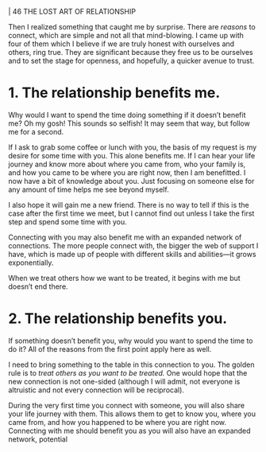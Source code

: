 | 46 THE LOST ART OF RELATIONSHIP

Then I realized something that caught me by surprise. There are _reasons_ to
connect, which are simple and not all that mind-blowing. I came up with four of
them which I believe if we are truly honest with ourselves and others, ring true.
They are significant because they free us to be ourselves and to set the stage for
openness, and hopefully, a quicker avenue to trust.

# 1. The relationship benefits me.

Why would I want to spend the time doing something if it doesn’t benefit
me? Oh my gosh! This sounds so selfish! It may seem that way, but follow me
for a second.

If I ask to grab some coffee or lunch with you, the basis of my request is
my desire for some time with you. This alone benefits me. If I can hear your life
journey and know more about where you came from, who your family is, and
how you came to be where you are right now, then I am benefitted. I now have
a bit of knowledge about you. Just focusing on someone else for any amount of
time helps me see beyond myself.

I also hope it will gain me a new friend. There is no way to tell if this is the
case after the first time we meet, but I cannot find out unless I take the first step
and spend some time with you.

Connecting with you may also benefit me with an expanded network of
connections. The more people connect with, the bigger the web of support I
have, which is made up of people with different skills and abilities—it grows
exponentially.

When we treat others how we want to be treated, it begins with me but
doesn’t end there.

# 2. The relationship benefits you.

If something doesn’t benefit you, why would you want to spend the time to
do it? All of the reasons from the first point apply here as well.

I need to bring something to the table in this connection to you. The golden
rule is to _treat others as you want to be treated._ One would hope that the new
connection is not one-sided (although I will admit, not everyone is altruistic and
not every connection will be reciprocal).

During the very first time you connect with someone, you will also share
your life journey with them. This allows them to get to know you, where you
came from, and how you happened to be where you are right now. Connecting
with me should benefit you as you will also have an expanded network, potential

